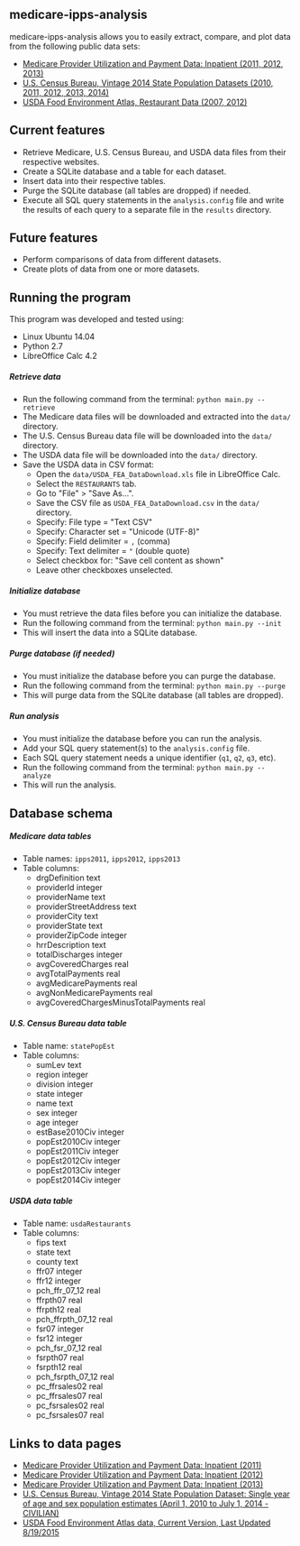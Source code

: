 ## medicare-ipps-analysis

medicare-ipps-analysis allows you to easily extract, compare, and plot data from the following public data sets:
* [Medicare Provider Utilization and Payment Data: Inpatient (2011, 2012, 2013)](https://www.cms.gov/research-statistics-data-and-systems/statistics-trends-and-reports/medicare-provider-charge-data/inpatient.html)
* [U.S. Census Bureau, Vintage 2014 State Population Datasets (2010, 2011, 2012, 2013, 2014)](http://www.census.gov/popest/data/datasets.html)
* [USDA Food Environment Atlas, Restaurant Data (2007, 2012)](http://www.ers.usda.gov/data-products/food-environment-atlas.aspx)


## Current features
* Retrieve Medicare, U.S. Census Bureau, and USDA data files from their respective websites.
* Create a SQLite database and a table for each dataset.
* Insert data into their respective tables.
* Purge the SQLite database (all tables are dropped) if needed.
* Execute all SQL query statements in the `analysis.config` file and write the results of each query to a separate file in the `results` directory.


## Future features
* Perform comparisons of data from different datasets.
* Create plots of data from one or more datasets.


## Running the program

This program was developed and tested using:
* Linux Ubuntu 14.04
* Python 2.7
* LibreOffice Calc 4.2

##### Retrieve data
* Run the following command from the terminal: `python main.py --retrieve`
* The Medicare data files will be downloaded and extracted into the `data/` directory.
* The U.S. Census Bureau data file will be downloaded into the `data/` directory.
* The USDA data file will be downloaded into the `data/` directory.
* Save the USDA data in CSV format:
  * Open the `data/USDA_FEA_DataDownload.xls` file in LibreOffice Calc.
  * Select the `RESTAURANTS` tab.
  * Go to "File" > "Save As...".
  * Save the CSV file as `USDA_FEA_DataDownload.csv` in the `data/` directory.
  * Specify: File type = "Text CSV"
  * Specify: Character set = "Unicode (UTF-8)"
  * Specify: Field delimiter = `,` (comma)
  * Specify: Text delimiter = `"` (double quote)
  * Select checkbox for: "Save cell content as shown"
  * Leave other checkboxes unselected.

##### Initialize database
* You must retrieve the data files before you can initialize the database.
* Run the following command from the terminal: `python main.py --init`
* This will insert the data into a SQLite database.

##### Purge database (if needed)
* You must initialize the database before you can purge the database.
* Run the following command from the terminal: `python main.py --purge`
* This will purge data from the SQLite database (all tables are dropped).

##### Run analysis
* You must initialize the database before you can run the analysis.
* Add your SQL query statement(s) to the `analysis.config` file.
* Each SQL query statement needs a unique identifier (`q1`, `q2`, `q3`, etc).
* Run the following command from the terminal: `python main.py --analyze`
* This will run the analysis.


## Database schema

##### Medicare data tables
* Table names: `ipps2011`, `ipps2012`, `ipps2013`
* Table columns:
  * drgDefinition text
  * providerId integer
  * providerName text
  * providerStreetAddress text
  * providerCity text
  * providerState text
  * providerZipCode integer
  * hrrDescription text
  * totalDischarges integer
  * avgCoveredCharges real
  * avgTotalPayments real
  * avgMedicarePayments real
  * avgNonMedicarePayments real
  * avgCoveredChargesMinusTotalPayments real

##### U.S. Census Bureau data table
* Table name: `statePopEst`
* Table columns:
  * sumLev text
  * region integer
  * division integer
  * state integer
  * name text
  * sex integer
  * age integer
  * estBase2010Civ integer
  * popEst2010Civ integer
  * popEst2011Civ integer
  * popEst2012Civ integer
  * popEst2013Civ integer
  * popEst2014Civ integer

##### USDA data table
* Table name: `usdaRestaurants`
* Table columns:
  * fips text
  * state text
  * county text
  * ffr07 integer
  * ffr12 integer
  * pch_ffr_07_12 real
  * ffrpth07 real
  * ffrpth12 real
  * pch_ffrpth_07_12 real
  * fsr07 integer
  * fsr12 integer
  * pch_fsr_07_12 real
  * fsrpth07 real
  * fsrpth12 real
  * pch_fsrpth_07_12 real
  * pc_ffrsales02 real
  * pc_ffrsales07 real
  * pc_fsrsales02 real
  * pc_fsrsales07 real


## Links to data pages
* [Medicare Provider Utilization and Payment Data: Inpatient (2011)](https://www.cms.gov/Research-Statistics-Data-and-Systems/Statistics-Trends-and-Reports/Medicare-Provider-Charge-Data/Inpatient2011.html)
* [Medicare Provider Utilization and Payment Data: Inpatient (2012)](https://www.cms.gov/Research-Statistics-Data-and-Systems/Statistics-Trends-and-Reports/Medicare-Provider-Charge-Data/Inpatient2012.html)
* [Medicare Provider Utilization and Payment Data: Inpatient (2013)](https://www.cms.gov/Research-Statistics-Data-and-Systems/Statistics-Trends-and-Reports/Medicare-Provider-Charge-Data/Inpatient2013.html)
* [U.S. Census Bureau, Vintage 2014 State Population Dataset: Single year of age and sex population estimates (April 1, 2010 to July 1, 2014 - CIVILIAN)](http://www.census.gov/popest/data/state/asrh/2014/SC-EST2014-AGESEX-CIV.html)
* [USDA Food Environment Atlas data, Current Version, Last Updated 8/19/2015](http://www.ers.usda.gov/data-products/food-environment-atlas/data-access-and-documentation-downloads.aspx)

